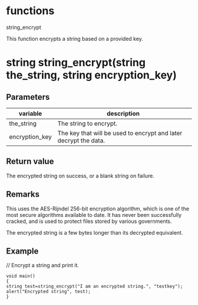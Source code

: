 # functions


string_encrypt

This function encrypts a string based on a provided key.

# string string_encrypt(string the_string, string encryption_key)

## Parameters

variable | description
---|---
the_string | The string to encrypt.
encryption_key | The key that will be used to encrypt and later decrypt the data.

## Return value

The encrypted string on success, or a blank string on failure.

## Remarks

This uses the AES-Rijndel 256-bit encryption algorithm, which is one of the most secure algorithms available to date. It has never been successfully cracked, and is used to protect files stored by various governments.

The encrypted string is a few bytes longer than its decrypted equivalent.

## Example

// Encrypt a string and print it.

```
void main()
{
string test=string_encrypt("I am an encrypted string.", "testkey");
alert("Encrypted string", test);
}
```